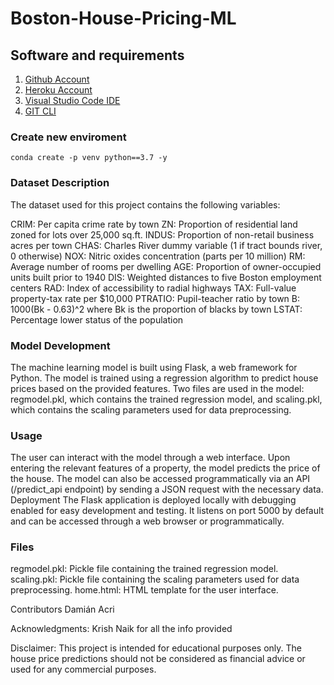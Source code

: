 # Boston-House-Pricing-ML

## Software and requirements

1.  [Github Account](https://www.github.com)
2.  [Heroku Account](https://heroku.com)
3.  [Visual Studio Code IDE](https://code.visualstudio.com)
4.  [GIT CLI](https://git-scm.com/book/en/v2/Getting-Started-The-Command-Line)


### Create new enviroment

```
conda create -p venv python==3.7 -y
```
### Dataset Description
The dataset used for this project contains the following variables:

CRIM: Per capita crime rate by town
ZN: Proportion of residential land zoned for lots over 25,000 sq.ft.
INDUS: Proportion of non-retail business acres per town
CHAS: Charles River dummy variable (1 if tract bounds river, 0 otherwise)
NOX: Nitric oxides concentration (parts per 10 million)
RM: Average number of rooms per dwelling
AGE: Proportion of owner-occupied units built prior to 1940
DIS: Weighted distances to five Boston employment centers
RAD: Index of accessibility to radial highways
TAX: Full-value property-tax rate per $10,000
PTRATIO: Pupil-teacher ratio by town
B: 1000(Bk - 0.63)^2 where Bk is the proportion of blacks by town
LSTAT: Percentage lower status of the population

### Model Development
The machine learning model is built using Flask, a web framework for Python. The model is trained using a regression algorithm to predict house prices based on the provided features. Two files are used in the model: regmodel.pkl, which contains the trained regression model, and scaling.pkl, which contains the scaling parameters used for data preprocessing.

### Usage
The user can interact with the model through a web interface. Upon entering the relevant features of a property, the model predicts the price of the house.
The model can also be accessed programmatically via an API (/predict_api endpoint) by sending a JSON request with the necessary data.
Deployment
The Flask application is deployed locally with debugging enabled for easy development and testing. It listens on port 5000 by default and can be accessed through a web browser or programmatically.

### Files
regmodel.pkl: Pickle file containing the trained regression model.
scaling.pkl: Pickle file containing the scaling parameters used for data preprocessing.
home.html: HTML template for the user interface.

Contributors
Damián Acri

Acknowledgments:
Krish Naik for all the info provided

Disclaimer: This project is intended for educational purposes only. The house price predictions should not be considered as financial advice or used for any commercial purposes.

